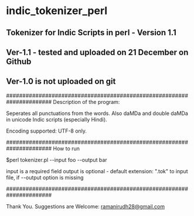 # indic_tokenizer_perl

## Tokenizer for Indic Scripts in perl - Version 1.1
## Ver-1.1 - tested and uploaded on 21 December on Github
## Ver-1.0 is not uploaded on git

######################################################################
Description of the program:

Seperates all punctuations from the words. Also daMDa and double daMDa
in unicode Indic scripts (especially Hindi).

Encoding supported: UTF-8 only.

######################################################################
How to run

$perl tokenizer.pl --input foo --output bar

input is a required field
output is optional - default extension: ".tok" to input file, 
if --output option is missing 


######################################################################

Thank You.
Suggestions are Welcome: 
ramanirudh28@gmail.com
